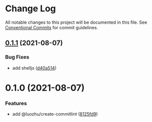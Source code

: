 # Change Log

All notable changes to this project will be documented in this file.
See [Conventional Commits](https://conventionalcommits.org) for commit guidelines.

## [0.1.1](https://github.com/youngjuning/luozhu/compare/@luozhu/create-commitlint@0.1.0...@luozhu/create-commitlint@0.1.1) (2021-08-07)

### Bug Fixes

- add shelljs ([d40a514](https://github.com/youngjuning/luozhu/commit/d40a514d25c83e1c3d324132deec7668ded39ef1))

# 0.1.0 (2021-08-07)

### Features

- add @luozhu/create-commitlint ([8125fd9](https://github.com/youngjuning/luozhu/commit/8125fd9d1d40a49e0ade043de7f675eb60282da5))
